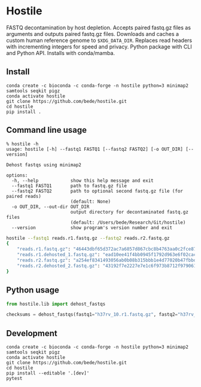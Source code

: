 # Hostile

FASTQ decontamination by host  depletion. Accepts paired fastq.gz files as arguments and outputs paired fastq.gz files. Downloads and caches a custom human reference genome to `$XDG_DATA_DIR`. Replaces read headers with incrementing integers for speed and privacy. Python package with CLI and Python API. Installs with conda/mamba.



## Install

```
conda create -c bioconda -c conda-forge -n hostile python=3 minimap2 samtools seqkit pigz
conda activate hostile
git clone https://github.com/bede/hostile.git
cd hostile
pip install .
```



## Command line usage

```
% hostile -h
usage: hostile [-h] --fastq1 FASTQ1 [--fastq2 FASTQ2] [-o OUT_DIR] [--version]

Dehost fastqs using minimap2

options:
  -h, --help            show this help message and exit
  --fastq1 FASTQ1       path to fastq.gz file
  --fastq2 FASTQ2       path to optional second fastq.gz file (for paired reads)
                        (default: None)
  -o OUT_DIR, --out-dir OUT_DIR
                        output directory for decontaminated fastq.gz files
                        (default: /Users/bede/Research/Git/hostile)
  --version             show program's version number and exit
```

```bash
hostile --fastq1 reads.r1.fastq.gz --fastq2 reads.r2.fastq.gz
{
    "reads.r1.fastq.gz": "46443dbf65d372ac7a6857d867cbc8b4763aa0c2fce8778fb0e051eda30cc4f6",
    "reads.r1.dehosted_1.fastq.gz": "ead10ee41f4bb0945f1792d963e6f02cacd1d589a8bc1b941fb72a60958eebed",
    "reads.r2.fastq.gz": "a254ef8341493056ab0b08b315bbb1e4d77020b47fbbd658e57991507d3e08a0",
    "reads.r2.dehosted_2.fastq.gz": "43192f7e2227e7e1c6f973b8712f9790612861929219d24ec004678851c96e9c"
}
```



## Python usage

```python
from hostile.lib import dehost_fastqs

checksums = dehost_fastqs(fastq1="h37rv_10.r1.fastq.gz", fastq2="h37rv_10.r1.fastq.gz")
```



## Development

```
conda create -c bioconda -c conda-forge -n hostile python=3 minimap2 samtools seqkit pigz
conda activate hostile
git clone https://github.com/bede/hostile.git
cd hostile
pip install --editable '.[dev]'
pytest
```
